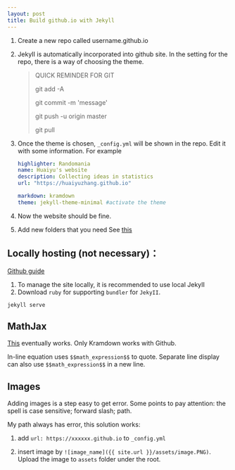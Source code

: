 ```yaml
---
layout: post
title: Build github.io with Jekyll
---
```


1. Create a new repo called username.github.io

2. JekyII is automatically incorporated into github site. In the setting for the repo, there is a way of choosing the theme.

   >  QUICK REMINDER FOR GIT
   >
   >  git add -A
   >
   >  git commit -m 'message'
   >
   >  git push -u origin master
   >
   >  git pull

3. Once the theme is chosen,  `_config.yml` will be shown in the repo. Edit  it with some information. For example

   ```yml
   highlighter: Randomania
   name: Huaiyu's website
   description: Collecting ideas in statistics
   url: "https://huaiyuzhang.github.io"

   markdown: kramdown
   theme: jekyll-theme-minimal #activate the theme
   ```

4. Now the website should be fine.

5. Add new folders that you need
See [this](https://github.com/jekyll/minima#customization)

## Locally hosting (not necessary)：

[Github guide](https://help.github.com/articles/setting-up-your-github-pages-site-locally-with-jekyll/)

1. To manage the site locally, it is recommended to use local JekyII
2. Download `ruby` for supporting `bundler` for `JekyII`.
```
jekyll serve
```

## MathJax
[This](https://lyk6756.github.io/2016/11/25/write_latex_equations.html) eventually works.
Only Kramdown works with Github.

In-line equation uses `$$math_expression$$` to quote. Separate line display can also use `$$math_expression$$` in a new line.


## Images
Adding images is a step easy to get error. Some points to pay attention: the spell is case sensitive; forward slash; path.

My path always has error, this solution works:

1. add `url: https://xxxxxx.github.io` to `_config.yml`

2. insert image by `![image_name]({{ site.url }}/assets/image.PNG)`. Upload the image to `assets` folder under the root.
